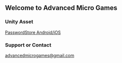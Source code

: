 ## Welcome to Advanced Micro Games
### Unity Asset
[PasswordStore Android/iOS](http://PasswordStoreAndroidiOS.md)
### Support or Contact
advancedmicrogames@gmail.com
